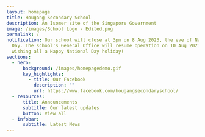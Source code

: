 ```yaml
---
layout: homepage
title: Hougang Secondary School
description: An Isomer site of the Singapore Government
image: /images/School Logo - Edited.png
permalink: /
notification: Our school will close at 3pm on 8 Aug 2023, the eve of National
  Day. The school's General Office will resume operation on 10 Aug 2023.  Here's
  wishing all a Happy National Day holiday!
sections:
  - hero:
      background: /images/homepagedemo.gif
      key_highlights:
        - title: Our Facebook
          description: ""
          url: https://www.facebook.com/hougangsecondaryschool/
  - resources:
      title: Announcements
      subtitle: Our latest updates
      button: View all
  - infobar:
      subtitle: Latest News
---
```

